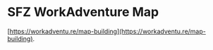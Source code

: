 # SFZ WorkAdventure Map
[https://workadventu.re/map-building](https://workadventu.re/map-building).

